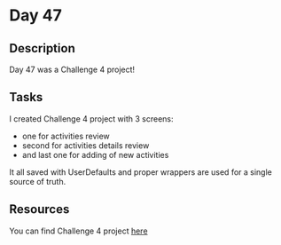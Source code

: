 # Day 47

## Description

Day 47 was a Challenge 4 project!

## Tasks

I created Challenge 4 project with 3 screens:

- one for activities review
- second for activities details review
- and last one for adding of new activities

It all saved with UserDefaults and proper wrappers are used for a single source of truth.

## Resources

You can find Challenge 4 project [here](/Sources/Challenge4/)